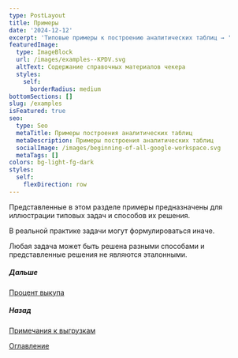 ```yaml
---
type: PostLayout
title: Примеры
date: '2024-12-12'
excerpt: 'Типовые примеры к построению аналитических таблиц → '
featuredImage:
  type: ImageBlock
  url: /images/examples--KPDV.svg
  altText: Содержание справочных материалов чекера
  styles:
    self:
      borderRadius: medium
bottomSections: []
slug: /examples
isFeatured: true
seo:
  type: Seo
  metaTitle: Примеры построения аналитических таблиц
  metaDescription: Примеры построения аналитических таблиц
  socialImage: /images/beginning-of-all-google-workspace.svg
  metaTags: []
colors: bg-light-fg-dark
styles:
  self:
    flexDirection: row
---
```

Представленные в этом разделе примеры предназначены для иллюстрации типовых задач и способов их решения.

В реальной практике задачи могут формулироваться иначе.

Любая задача может быть решена разными способами и представленные решения не являются эталонными.

##### Дальше

[Процент выкупа](/blog/case-percent-buyout-base/)

##### Назад

[Примечания к выгрузкам](/blog/notes-for-uploads/)

[Оглавление](/blog/table-of-contents)

   
